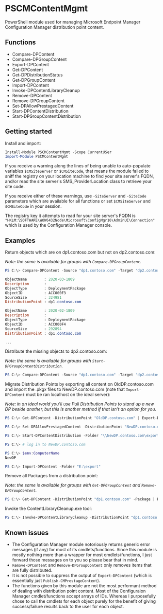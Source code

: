 # PSCMContentMgmt

PowerShell module used for managing Microsoft Endpoint Manager Configuration Manager distribution point content.

## Functions

- Compare-DPContent
- Compare-DPGroupContent
- Export-DPContent
- Get-DPContent
- Get-DPDistributionStatus
- Get-DPGroupContent
- Import-DPContent
- Invoke-DPContentLibraryCleanup
- Remove-DPContent
- Remove-DPGroupContent
- Set-DPAllowPrestagedContent
- Start-DPContentDistribution
- Start-DPGroupContentDistribution

## Getting started

Install and import:

```powershell
Install-Module PSCMContentMgmt -Scope CurrentUSer
Import-Module PSCMContentMgmt
```

If you receive a warning along the lines of being unable to auto-populate variables `$CMSiteServer` or `$CMSiteCode`, that means the module failed to sniff the registry on your location machine to find your site server's FQDN, and/or read the site server's SMS_ProviderLocation class to retrieve your site code. 

If you receive either of these warnings, use `-SiteServer` and `-SiteCode` parameters which are available for all functions or set `$CMSiteServer` and `$CMSiteCode` in your session.

The registry key it attempts to read for your site server's FQDN is `"HKLM:\SOFTWARE\WOW6432Node\Microsoft\ConfigMgr10\AdminUI\Connection"` which is used by the Configuration Manager console.

## Examples

Return objects which are on dp1.contoso.com but not on dp2.contoso.com:

_Note: the same is available for groups with `Compare-DPGroupContent`._

```powershell
PS C:\> Compare-DPContent -Source "dp1.contoso.com" -Target "dp2.contoso.com"

ObjectName        : 2020-03-1809
Description       :
ObjectType        : DeploymentPackage
ObjectID          : ACC000F3
SourceSize        : 324981
DistributionPoint : dp1.contoso.com

ObjectName        : 2020-02-1809
Description       :
ObjectType        : DeploymentPackage
ObjectID          : ACC000F4
SourceSize        : 292894
DistributionPoint : dp1.contoso.com

...
```

Distribute the missing objects to dp2.contoso.com:

_Note: the same is available for groups with `Start-DPGroupContentDistribution`._

```powershell
PS C:\> Compare-DPContent -Source "dp1.contoso.com" -Target "dp2.contoso.com" | Start-DPContentDistribution -DistributionPoint "dp2.contoso.com"
```

Migrate Distribution Points by exporting all content on OldDP.contoso.com and import the .pkgx files to NewDP.contoso.com (note that `Import-DPContent` must be ran localhost on the ideal server):

_Note: in an ideal world you'll use Pull Distribution Points to stand up a new DP beside another, but this is another method if that isn't an option for you._

```powershell
PS C:\> Get-DPContent -DistributionPoint "OldDP.contoso.com" | Export-DPContent -Folder "\\NewDP.contoso.com\export$"

PS C:\> Set-DPAllowPrestagedContent -DistributionPoint "NewDP.contoso.com" -State $true

PS C:\> Start-DPContentDistribution -Folder "\\NewDP.contoso.com\export$" -DistributionPoint "NewDP.contoso.com"

PS C:\> # log in to NewDP.contoso.com

PS C:\> $env:ComputerName
NewDP

PS C:\> Import-DPContent -Folder "E:\export"
```

Remove all Packages from a distribution point:

_Note: the same is available for groups with `Get-DPGroupContent` and `Remove-DPGroupContent`._

```powershell
PS C:\> Get-DPContent -DistributionPoint "dp1.contoso.com" -Package | Remove-DPContent
```

Invoke the ContentLibraryCleanup.exe tool:

```powershell
PS C:\> Invoke-DPContentLibraryCleanup -DistributionPoint "dp1.contoso.com" -Delete
```

## Known issues

- The Configuration Manager module notoriously returns generic error messages (if any) for most of its cmdlets/functions. Since this module is mostly nothing more than a wrapper for most cmdlets/functions, I just forward those messages on to you so please bear that in mind.
- `Remove-DPContent` and `Remove-DPGroupContent` only removes items that are fully distributed.
- It is not possible to suppress the output of `Export-DPContent` (which is essentially just `Publish-CMPrestageContent`).
- The functions given by this module are not the most performant method of dealing with distribution point content. Most of the Configuraion Manager cmdlet/functions accept arrays of IDs. Whereas I purposefully chose to call the cmdlets for each object purely for the benefit of giving success/failure results back to the user for each object.
